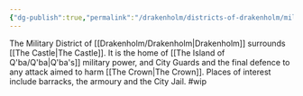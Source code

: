 ```yaml
---
{"dg-publish":true,"permalink":"/drakenholm/districts-of-drakenholm/military-district/"}
---
```


The Military District of [[Drakenholm/Drakenholm\|Drakenholm]] surrounds [[The Castle\|The Castle]]. It is the home of [[The Island of Q'ba/Q'ba\|Q'ba's]] military power, and City Guards and the final defence to any attack aimed to harm [[The Crown\|The Crown]]. Places of interest include barracks, the armoury and the City Jail.
#wip 